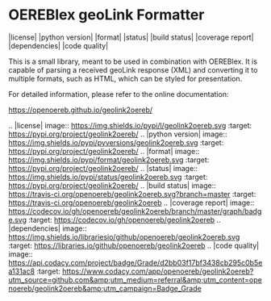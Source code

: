 OEREBlex geoLink Formatter
==========================

|license| |python version| |format| |status| |build status| |coverage report| |dependencies| |code quality|

This is a small library, meant to be used in combination with OEREBlex. It is capable of parsing a received
geoLink response (XML) and converting it to multiple formats, such as HTML, which can be styled for
presentation.

For detailed information, please refer to the online documentation:

https://openoereb.github.io/geolink2oereb/

.. |license| image:: https://img.shields.io/pypi/l/geolink2oereb.svg
   :target: https://pypi.org/project/geolink2oereb/
.. |python version| image:: https://img.shields.io/pypi/pyversions/geolink2oereb.svg
   :target: https://pypi.org/project/geolink2oereb/
.. |format| image:: https://img.shields.io/pypi/format/geolink2oereb.svg
   :target: https://pypi.org/project/geolink2oereb/
.. |status| image:: https://img.shields.io/pypi/status/geolink2oereb.svg
   :target: https://pypi.org/project/geolink2oereb/
.. |build status| image:: https://travis-ci.org/openoereb/geolink2oereb.svg?branch=master
   :target: https://travis-ci.org/openoereb/geolink2oereb
.. |coverage report| image:: https://codecov.io/gh/openoereb/geolink2oereb/branch/master/graph/badge.svg
   :target: https://codecov.io/gh/openoereb/geolink2oereb
.. |dependencies| image:: https://img.shields.io/librariesio/github/openoereb/geolink2oereb.svg
   :target: https://libraries.io/github/openoereb/geolink2oereb
.. |code quality| image:: https://api.codacy.com/project/badge/Grade/d2bb03f17bf3438cb295c0b5ea131ac8
   :target: https://www.codacy.com/app/openoereb/geolink2oereb?utm_source=github.com&amp;utm_medium=referral&amp;utm_content=openoereb/geolink2oereb&amp;utm_campaign=Badge_Grade
